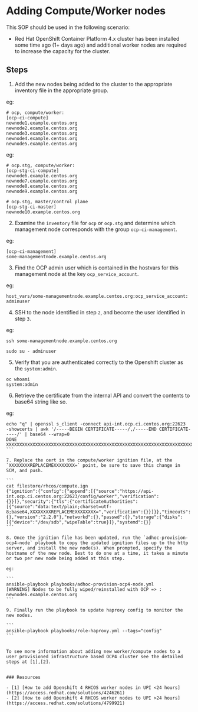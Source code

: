 # Adding Compute/Worker nodes
This SOP should be used in the following scenario:

- Red Hat OpenShift Container Platform 4.x cluster has been installed some time ago (1+ days ago) and additional worker nodes are required to increase the capacity for the cluster.


## Steps

1. Add the new nodes being added to the cluster to the appropriate inventory file in the appropriate group.

eg:

```
# ocp, compute/worker:
[ocp-ci-compute]
newnode1.example.centos.org
newnode2.example.centos.org
newnode3.example.centos.org
newnode4.example.centos.org
newnode5.example.centos.org
```

eg:

```
# ocp.stg, compute/worker:
[ocp-stg-ci-compute]
newnode6.example.centos.org
newnode7.example.centos.org
newnode8.example.centos.org
newnode9.example.centos.org

# ocp.stg, master/control plane
[ocp-stg-ci-master]
newnode10.example.centos.org
```


2. Examine the `inventory` file for `ocp` or `ocp.stg` and determine which management node corresponds with the group `ocp-ci-management`.

eg:

```
[ocp-ci-management]
some-managementnode.example.centos.org
```

3. Find the OCP admin user which is contained in the hostvars for this management node at the key `ocp_service_account`.

eg:

```
host_vars/some-managementnode.example.centos.org:ocp_service_account: adminuser
```

4. SSH to the node identified in step `2`, and become the user identified in step `3`.

eg:

```
ssh some-managementnode.example.centos.org

sudo su - adminuser
```
  
5. Verify that you are authenticated correctly to the Openshift cluster as the `system:admin`.

```
oc whoami
system:admin
```

6. Retrieve the certificate from the internal API and convert the contents to base64 string like so.

eg:

````
echo "q" | openssl s_client -connect api-int.ocp.ci.centos.org:22623  -showcerts | awk '/-----BEGIN CERTIFICATE-----/,/-----END CERTIFICATE-----/' | base64 --wrap=0
DONE
XXXXXXXXXXXXXXXXXXXXXXXXXXXXXXXXXXXXXXXXXXXXXXXXXXXXXXXXXXXXXXXXXXXXXXXXXXXXXXXXXXXXXCERTSTOREDASABASE64ENCODEDSTRING=
```

7. Replace the cert in the compute/worker ignition file, at the `XXXXXXXXREPLACEMEXXXXXXXX=` point, be sure to save this change in SCM, and push.

```
cat filestore/rhcos/compute.ign
{"ignition":{"config":{"append":[{"source":"https://api-int.ocp.ci.centos.org:22623/config/worker","verification":{}}]},"security":{"tls":{"certificateAuthorities":[{"source":"data:text/plain;charset=utf-8;base64,XXXXXXXXREPLACEMEXXXXXXXX=","verification":{}}]}},"timeouts":{},"version":"2.2.0"},"networkd":{},"passwd":{},"storage":{"disks":[{"device":"/dev/sdb","wipeTable":true}]},"systemd":{}}
```

8. Once the ignition file has been updated, run the `adhoc-provision-ocp4-node` playbook to copy the updated ignition files up to the http server, and install the new node(s). When prompted, specify the hostname of the new node. Best to do one at a time, it takes a minute or two per new node being added at this step.

eg:

```
ansible-playbook playbooks/adhoc-provision-ocp4-node.yml
[WARNING] Nodes to be fully wiped/reinstalled with OCP => : newnode6.example.centos.org
```

9. Finally run the playbook to update haproxy config to monitor the new nodes.

```
ansible-playbook playbooks/role-haproxy.yml --tags="config"
```


To see more information about adding new worker/compute nodes to a user provisioned infrastructure based OCP4 cluster see the detailed steps at [1],[2].


### Resources

- [1] [How to add Openshift 4 RHCOS worker nodes in UPI <24 hours](https://access.redhat.com/solutions/4246261)
- [2] [How to add Openshift 4 RHCOS worker nodes to UPI >24 hours](https://access.redhat.com/solutions/4799921)
